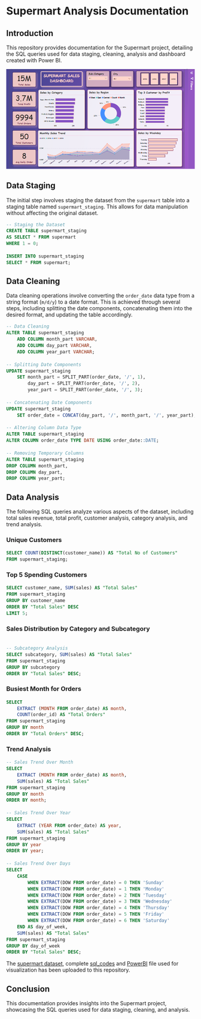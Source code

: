 # Supermart Analysis Documentation

## Introduction
This repository provides documentation for the Supermart project, detailing the SQL queries used for data staging, cleaning, analysis and dashboard created with Power BI.

![Supermart Dashboard](https://github.com/zinnydigits/sql-queries-and-model-designs/blob/main/supermart-sql/supermart-db.PNG)

## Data Staging
The initial step involves staging the dataset from the `supermart` table into a staging table named `supermart_staging`. This allows for data manipulation without affecting the original dataset.

```sql
-- Staging the Dataset
CREATE TABLE supermart_staging 
AS SELECT * FROM supermart
WHERE 1 = 0;

INSERT INTO supermart_staging
SELECT * FROM supermart;
```

## Data Cleaning
Data cleaning operations involve converting the `order_date` data type from a string format (`m/d/y`) to a date format. This is achieved through several steps, including splitting the date components, concatenating them into the desired format, and updating the table accordingly.

```sql
-- Data Cleaning
ALTER TABLE supermart_staging
	ADD COLUMN month_part VARCHAR,
	ADD COLUMN day_part VARCHAR,
	ADD COLUMN year_part VARCHAR;

-- Splitting Date Components
UPDATE supermart_staging
	SET month_part = SPLIT_PART(order_date, '/', 1),
		day_part = SPLIT_PART(order_date, '/', 2),
		year_part = SPLIT_PART(order_date, '/', 3);
		
-- Concatenating Date Components
UPDATE supermart_staging
	SET order_date = CONCAT(day_part, '/', month_part, '/', year_part);

-- Altering Column Data Type
ALTER TABLE supermart_staging
ALTER COLUMN order_date TYPE DATE USING order_date::DATE;

-- Removing Temporary Columns
ALTER TABLE supermart_staging
DROP COLUMN month_part,
DROP COLUMN day_part,
DROP COLUMN year_part;
```

## Data Analysis
The following SQL queries analyze various aspects of the dataset, including total sales revenue, total profit, customer analysis, category analysis, and trend analysis.

### Unique Customers
```sql
SELECT COUNT(DISTINCT(customer_name)) AS "Total No of Customers"
FROM supermart_staging;
```

### Top 5 Spending Customers
```sql
SELECT customer_name, SUM(sales) AS "Total Sales"
FROM supermart_staging
GROUP BY customer_name
ORDER BY "Total Sales" DESC
LIMIT 5;
```

### Sales Distribution by Category and Subcategory
```sql

-- Subcategory Analysis
SELECT subcategory, SUM(sales) AS "Total Sales"
FROM supermart_staging
GROUP BY subcategory
ORDER BY "Total Sales" DESC;
```

### Busiest Month for Orders
```sql
SELECT
	EXTRACT (MONTH FROM order_date) AS month,
	COUNT(order_id) AS "Total Orders"
FROM supermart_staging
GROUP BY month
ORDER BY "Total Orders" DESC;
```

### Trend Analysis
```sql
-- Sales Trend Over Month
SELECT 
	EXTRACT (MONTH FROM order_date) AS month, 
	SUM(sales) AS "Total Sales"
FROM supermart_staging
GROUP BY month
ORDER BY month;

-- Sales Trend Over Year
SELECT
	EXTRACT (YEAR FROM order_date) AS year,
	SUM(sales) AS "Total Sales"
FROM supermart_staging
GROUP BY year
ORDER BY year;

-- Sales Trend Over Days
SELECT
	CASE
		WHEN EXTRACT(DOW FROM order_date) = 0 THEN 'Sunday'
		WHEN EXTRACT(DOW FROM order_date) = 1 THEN 'Monday'
		WHEN EXTRACT(DOW FROM order_date) = 2 THEN 'Tuesday' 
		WHEN EXTRACT(DOW FROM order_date) = 3 THEN 'Wednesday'
		WHEN EXTRACT(DOW FROM order_date) = 4 THEN 'Thursday'
		WHEN EXTRACT(DOW FROM order_date) = 5 THEN 'Friday'
		WHEN EXTRACT(DOW FROM order_date) = 6 THEN 'Saturday'
	END AS day_of_week,
	SUM(sales) AS "Total Sales"
FROM supermart_staging
GROUP BY day_of_week
ORDER BY "Total Sales" DESC;
```
The [supermart dataset](https://github.com/zinnydigits/sql-queries-and-model-designs/blob/main/supermart-sql/supermart.csv), complete [sql_codes](https://github.com/zinnydigits/sql-queries-and-model-designs/blob/main/supermart-sql/supermart.sql) and [PowerBI](https://github.com/zinnydigits/sql-queries-and-model-designs/blob/main/supermart-sql/supermart.pbix) file used for visualization has been uploaded to this repository.

## Conclusion
This documentation provides insights into the Supermart project, showcasing the SQL queries used for data staging, cleaning, and analysis.

